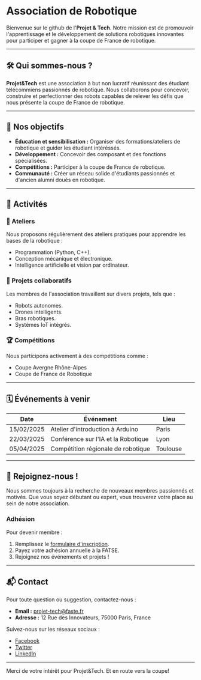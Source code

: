 # Association de Robotique

Bienvenue sur le github de l'**Projet & Tech**. Notre mission est de promouvoir l'apprentissage et le développement de solutions robotiques innovantes pour participer et gagner à la coupe de France de robotique.

---

## 🛠️ Qui sommes-nous ?

**Projet&Tech** est une association à but non lucratif réunissant des étudiant télécommiens passionnés de robotique. Nous collaborons pour concevoir, construire et perfectionner des robots capables de relever les défis que nous présente la coupe de France de robotique.

---

## 🎯 Nos objectifs

- **Éducation et sensibilisation :** Organiser des formations/ateliers de robotique et guider les étudiant intéréssés.
- **Développement :** Concevoir des composant et des fonctions spécialisées.
- **Compétitions :** Participer à la coupe de France de robotique.
- **Communauté :** Créer un réseau solide d'étudiants passionnés et d'ancien alumni doués en robotique.

---

## 🔧 Activités

### 🌟 Ateliers
Nous proposons régulièrement des ateliers pratiques pour apprendre les bases de la robotique :
- Programmation (Python, C++).
- Conception mécanique et électronique.
- Intelligence artificielle et vision par ordinateur.

### 🤖 Projets collaboratifs
Les membres de l'association travaillent sur divers projets, tels que :
- Robots autonomes.
- Drones intelligents.
- Bras robotiques.
- Systèmes IoT intégrés.

### 🏆 Compétitions
Nous participons activement à des compétitions comme :
- Coupe Avergne Rhône-Alpes
- Coupe de France de Robotique
---

## 🗓️ Événements à venir

| Date       | Événement                         | Lieu         |
|------------|-----------------------------------|--------------|
| 15/02/2025 | Atelier d'introduction à Arduino | Paris        |
| 22/03/2025 | Conférence sur l'IA et la Robotique | Lyon         |
| 05/04/2025 | Compétition régionale de robotique | Toulouse     |

---

## 📢 Rejoignez-nous !

Nous sommes toujours à la recherche de nouveaux membres passionnés et motivés. Que vous soyez débutant ou expert, vous trouverez votre place au sein de notre association.

### Adhésion
Pour devenir membre :
1. Remplissez le [formulaire d'inscription](#).
2. Payez votre adhésion annuelle à la FATSE.
3. Rejoignez nos événements et projets !

---

## 📬 Contact

Pour toute question ou suggestion, contactez-nous :

- **Email :** projet-tech@faste.fr
- **Adresse :** 12 Rue des Innovateurs, 75000 Paris, France

Suivez-nous sur les réseaux sociaux :
- [Facebook](#)
- [Twitter](#)
- [LinkedIn](#)

---

Merci de votre intérêt pour Projet&Tech. Et en route vers la coupe!
